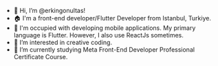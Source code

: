 - 👋 Hi, I’m @erkingonultas!
- 🏠 I'm a front-end developer/Flutter Developer  from Istanbul, Turkiye.
- 📜 I'm occupied with developing mobile applications. My primary language is Flutter. However, I also use ReactJs sometimes.
- 👀 I’m interested in creative coding.
- 🌱 I’m currently studying Meta Front-End Developer Professional Certificate Course.

<!---
erkingonultas/erkingonultas is a ✨ special ✨ repository because its `README.md` (this file) appears on your GitHub profile.
You can click the Preview link to take a look at your changes.
--->
